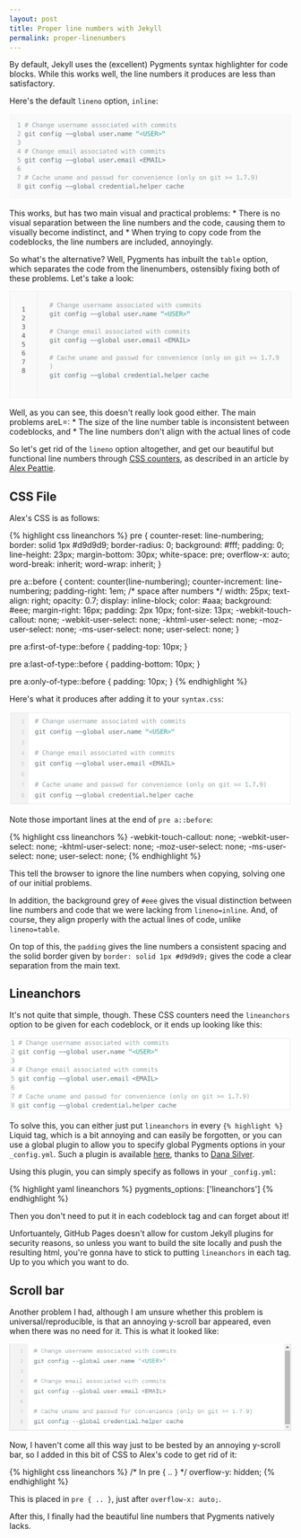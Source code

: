 ```yaml
---
layout: post
title: Proper line numbers with Jekyll
permalink: proper-linenumbers
---
```


By default, Jekyll uses the (excellent) Pygments syntax highlighter for code blocks. While this works well, the line numbers it produces are less than satisfactory.

Here's the default `lineno` option, `inline`:

![lineno=inline](../public/media/lineno_w_inline.png)

This works, but has two main visual and practical problems:
    * There is no visual separation between the line numbers and the code, causing them to visually become indistinct, and
    * When trying to copy code from the codeblocks, the line numbers are included, annoyingly.


So what's the alternative? Well, Pygments has inbuilt the `table` option, which separates the code from the linenumbers, ostensibly fixing both of these problems. Let's take a look:

![lineno=table](../public/media/lineno_w_table.png)

Well, as you can see, this doesn't really look good either. The main problems areL=:
    * The size of the line number table is inconsistent between codeblocks, and
    * The line numbers don't align with the actual lines of code

So let's get rid of the `lineno` option altogether, and get our beautiful but functional line numbers through [CSS counters](https://developer.mozilla.org/en-US/docs/Web/Guide/CSS/Counters), as described in an article by [Alex Peattie](http://alexpeattie.com/blog/github-style-syntax-highlighting-with-pygments/).

## CSS File

Alex's CSS is as follows:

{% highlight css lineanchors %}
pre {
    counter-reset: line-numbering;
    border: solid 1px #d9d9d9;
    border-radius: 0;
    background: #fff;
    padding: 0;
    line-height: 23px;
    margin-bottom: 30px;
    white-space: pre;
    overflow-x: auto;
    word-break: inherit;
    word-wrap: inherit;
}

pre a::before {
  content: counter(line-numbering);
  counter-increment: line-numbering;
  padding-right: 1em; /* space after numbers */
  width: 25px;
  text-align: right;
  opacity: 0.7;
  display: inline-block;
  color: #aaa;
  background: #eee;
  margin-right: 16px;
  padding: 2px 10px;
  font-size: 13px;
  -webkit-touch-callout: none;
  -webkit-user-select: none;
  -khtml-user-select: none;
  -moz-user-select: none;
  -ms-user-select: none;
  user-select: none;
}

pre a:first-of-type::before {
  padding-top: 10px;
}

pre a:last-of-type::before {
  padding-bottom: 10px;
}

pre a:only-of-type::before {
  padding: 10px;
}
{% endhighlight %}

Here's what it produces after adding it to your `syntax.css`:

![beautiful linenumbers](../public/media/lineno_beautiful.png)

Note those important lines at the end of `pre a::before`:

{% highlight css lineanchors %}
  -webkit-touch-callout: none;
  -webkit-user-select: none;
  -khtml-user-select: none;
  -moz-user-select: none;
  -ms-user-select: none;
  user-select: none;
{% endhighlight %}

This tell the browser to ignore the line numbers when copying, solving one of our initial problems.

In addition, the background grey of `#eee` gives the visual distinction between line numbers and code that we were lacking from `lineno=inline`. And, of course, they align properly with the actual lines of code, unlike `lineno=table`.

On top of this, the `padding` gives the line numbers a consistent spacing and the solid border given by `border: solid 1px #d9d9d9;` gives the code a clear separation from the main text.

## Lineanchors

It's not quite that simple, though. These CSS counters need the `lineanchors` option to be given for each codeblock, or it ends up looking like this:

![without lineanchors](../public/media/lineno_wo_lineanchors.png)

To solve this, you can either just put `lineanchors` in every `{% highlight %}` Liquid tag, which is a bit annoying and can easily be forgotten, or you can use a global plugin to allow you to specify global Pygments options in your `_config.yml`. Such a plugin is available [here](https://gist.github.com/danasilver/8121699), thanks to [Dana Silver](https://github.com/danasilver).

Using this plugin, you can simply specify as follows in your `_config.yml`:

{% highlight yaml lineanchors %}
pygments_options: ['lineanchors']
{% endhighlight %}

Then you don't need to put it in each codeblock tag and can forget about it!

Unfortuantely, GitHub Pages doesn't allow for custom Jekyll plugins for security reasons, so unless you want to build the site locally and push the resulting html, you're gonna have to stick to putting `lineanchors` in each tag. Up to you which you want to do.

## Scroll bar

Another problem I had, although I am unsure whether this problem is universal/reproducible, is that an annoying y-scroll bar appeared, even when there was no need for it. This is what it looked like:

![annoying scroll bar](../public/media/lineno_w_yscroll.png)

Now, I haven't come all this way just to be bested by an annoying y-scroll bar, so I added in this bit of CSS to Alex's code to get rid of it:

{% highlight css lineanchors %}
/* In pre { .. } */
overflow-y: hidden;
{% endhighlight %}

This is placed in `pre { .. }`, just after `overflow-x: auto;`.

After this, I finally had the beautiful line numbers that Pygments natively lacks.


